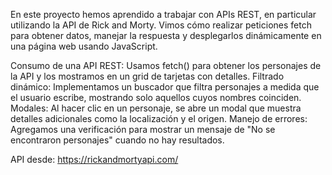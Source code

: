 En este proyecto hemos aprendido a trabajar con APIs REST, en particular utilizando la API de Rick and Morty. 
Vimos cómo realizar peticiones fetch para obtener datos,
manejar la respuesta y desplegarlos dinámicamente en una página web usando JavaScript.

Consumo de una API REST: Usamos fetch() para obtener los personajes de la API y los mostramos en un grid de tarjetas con detalles.
Filtrado dinámico: Implementamos un buscador que filtra personajes a medida que el usuario escribe, mostrando solo aquellos cuyos nombres coinciden.
Modales: Al hacer clic en un personaje, se abre un modal que muestra detalles adicionales como la localización y el origen.
Manejo de errores: Agregamos una verificación para mostrar un mensaje de "No se encontraron personajes" cuando no hay resultados.

API desde: https://rickandmortyapi.com/
